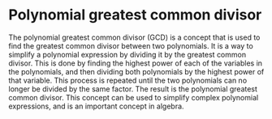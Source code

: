 # Polynomial greatest common divisor

The polynomial greatest common divisor (GCD) is a concept that is used to find the greatest common divisor between two polynomials. It is a way to simplify a polynomial expression by dividing it by the greatest common divisor. This is done by finding the highest power of each of the variables in the polynomials, and then dividing both polynomials by the highest power of that variable. This process is repeated until the two polynomials can no longer be divided by the same factor. The result is the polynomial greatest common divisor. This concept can be used to simplify complex polynomial expressions, and is an important concept in algebra.
